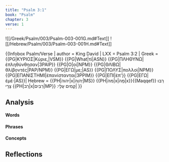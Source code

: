 ```yaml
---
title: "Psalm 3:1"
book: "Psalm"
chapter: 3
verse: 1
---
```

![[/Greek/Psalm/003/Psalm-003-001G.md#Text]]
![[/Hebrew/Psalm/003/Psalm-003-001H.md#Text]]

{{Infobox Psalm/Verse |
  author = King David |
  LXX = Psalm 3:2 |
  Greek = {{PG|ΚΥΡΙΟΣ|Κύριε,|VSM}} {{PG|What|τί|ASN}} {{PG|ΠΛΗΘΥΝΩ|ἐπληθύνθησαν|3PAIP}} {{PG|Ο|οἱ|NPM}} {{PG|ΘΛΙΒΩ|θλίβοντές|PAP/NPM}} {{PG|ΕΓΩ|με;|AS}} {{PG|ΠΟΛΥΣ|πολλοὶ|NPM}} {{PG|ΕΠΑΝΙΣΤΗΜΙ|ἐπανίστανται|3PPIM}} {{PG|ΕΠΙ|ἐπ'}} {{PG|ΕΓΩ|ἐμέ·|AS}}|
  Hebrew = {{PH|יהוה|x|יְהוָה|MS}} {{PH|מה|x|מָה|x}}{{Maqqef}}
רַבּוּ
צָרָי
{{PH|רַב|x|רַבִּים|MP}}
קָמִים
עָלָי
׃|
}}

## Analysis

#### Words

#### Phrases

#### Concepts

## Reflections
